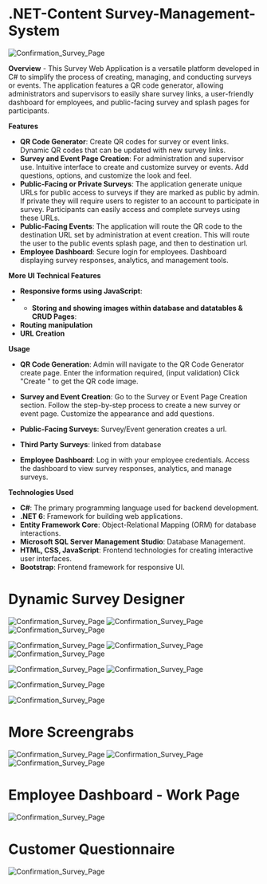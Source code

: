 # .NET-Content Survey-Management-System

![Confirmation_Survey_Page](./img/sd.1.png)

**Overview** -
This Survey Web Application is a versatile platform developed in C# to simplify the process of creating, managing, and conducting surveys or events. The application features a QR code generator, allowing administrators and supervisors to easily share survey links, a user-friendly dashboard for employees, and public-facing survey and splash pages for participants.

**Features**
- **QR Code Generator**:
Create QR codes for survey or event links.
Dynamic QR codes that can be updated with new survey links.
- **Survey and Event Page Creation**:
For administration and supervisor use. Intuitive interface to create and customize survey or events.
Add questions, options, and customize the look and feel.
- **Public-Facing or Private Surveys**:
The application generate unique URLs for public access to surveys if they are marked as public by admin. If private they will require users to register to an account to participate in survey. 
Participants can easily access and complete surveys using these URLs.
- **Public-Facing Events**:
The application will route the QR code to the destination URL set by administration at event creation. This will route the user to the public events splash page, and then to destination url.
- **Employee Dashboard**:
Secure login for employees.
Dashboard displaying survey responses, analytics, and management tools.

**More UI Technical Features**
- **Responsive forms using JavaScript**:
- - **Storing and showing images within database and datatables & CRUD Pages**:
- **Routing manipulation**
- **URL Creation**

**Usage**

- **QR Code Generation**:
Admin will navigate to the QR Code Generator create page.
Enter the information required, (input validation)
Click "Create " to get the QR code image.

- **Survey and Event Creation**:
Go to the Survey or Event Page Creation section.
Follow the step-by-step process to create a new survey or event page.
Customize the appearance and add questions.

- **Public-Facing Surveys**: Survey/Event generation creates a url.

- **Third Party Surveys**: linked from database

- **Employee Dashboard**:
Log in with your employee credentials.
Access the dashboard to view survey responses, analytics, and manage surveys.

**Technologies Used**
- **C#**: The primary programming language used for backend development.
- **.NET 6**: Framework for building web applications.
- **Entity Framework Core**: Object-Relational Mapping (ORM) for database interactions.
- **Microsoft SQL Server Management Studio**: Database Management.
- **HTML, CSS, JavaScript**: Frontend technologies for creating interactive user interfaces.
- **Bootstrap**: Frontend framework for responsive UI.

# Dynamic Survey Designer
![Confirmation_Survey_Page](./img/sd.1.png)
![Confirmation_Survey_Page](./img/sd7.png)
![Confirmation_Survey_Page](./img/sd8.png)

![Confirmation_Survey_Page](./img/sd6.png)
![Confirmation_Survey_Page](./img/sd3.png)
![Confirmation_Survey_Page](./img/sdedit.png)

![Confirmation_Survey_Page](./img/sd5.png)
![Confirmation_Survey_Page](./img/sd6.png)

![Confirmation_Survey_Page](./img/sd10.png)

![Confirmation_Survey_Page](./img/ConfirmationPage.png)



# More Screengrabs
![Confirmation_Survey_Page](./img/S_Create.png)
![Confirmation_Survey_Page](./img/S_Details.png)
![Confirmation_Survey_Page](./img/S_Edit.png)

# Employee Dashboard - Work Page
![Confirmation_Survey_Page](./img/S_Edit2.png)

# Customer Questionnaire 
![Confirmation_Survey_Page](./img/SplashPage.png)
